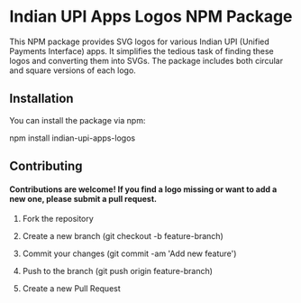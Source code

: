 # Indian UPI Apps Logos NPM Package

This NPM package provides SVG logos for various Indian UPI (Unified Payments Interface) apps. It simplifies the tedious task of finding these logos and converting them into SVGs. The package includes both circular and square versions of each logo.

## Installation

You can install the package via npm:

npm install indian-upi-apps-logos

## Contributing
#### Contributions are welcome! If you find a logo missing or want to add a new one, please submit a pull request.

1. Fork the repository

2. Create a new branch (git checkout -b feature-branch)

3. Commit your changes (git commit -am 'Add new feature')

4. Push to the branch (git push origin feature-branch)

5. Create a new Pull Request
